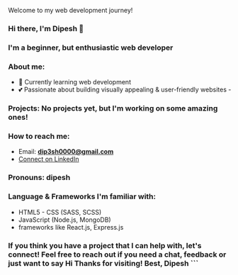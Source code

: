 Welcome to my web development journey! 
### Hi there, I'm Dipesh 🤠
### I'm a beginner, but enthusiastic web developer 
### About me: 
- 🌱 Currently learning web development 
- 💕 Passionate about building visually appealing & user-friendly websites -
### Projects: No projects yet, but I'm working on some amazing ones!
### How to reach me:
- Email: **dip3sh0000@gmail.com** 
- [Connect on LinkedIn](<https://www.linkedin.com/in/deepesh-gurung-63333633a/>)
### Pronouns: dipesh
### Language & Frameworks I'm familiar with:
- HTML5 - CSS (SASS, SCSS)
- JavaScript (Node.js, MongoDB)
- frameworks like React.js, Express.js
### If you think you have a project that I can help with, let's connect! Feel free to reach out if you need a chat, feedback or just want to say Hi Thanks for visiting! Best, Dipesh ```

<!---
d3pesh/d3pesh is a ✨ special ✨ repository because its `README.md` (this file) appears on your GitHub profile.
You can click the Preview link to take a look at your changes.
--->
